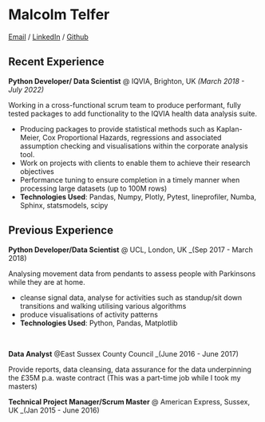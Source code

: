 # Malcolm Telfer
[Email](mailto:malcolm.telfer@gmail.com) / [LinkedIn](https://www.linkedin.com/in/malcolm-telfer-467668b/) / [Github]()

## Recent Experience

**Python Developer/ Data Scientist**  @ IQVIA, Brighton, UK _(March 2018 - July 2022)_

Working in a cross-functional scrum team to produce performant, fully tested packages to add functionality to the IQVIA health data analysis suite.      

- Producing packages to provide statistical methods such as Kaplan-Meier, Cox Proportional Hazards, regressions and associated assumption checking and visualisations within the corporate analysis tool.
- Work on projects with clients to enable them to achieve their research objectives
- Performance tuning  to ensure completion in a timely manner when processing large datasets (up to 100M rows)
- **Technologies Used**: Pandas, Numpy, Plotly, Pytest, lineprofiler, Numba, Sphinx, statsmodels, scipy

## Previous Experience

**Python Developer/Data Scientist** @ UCL, London, UK _(Sep 2017 - March 2018)

Analysing movement data from pendants to assess people with Parkinsons while they are at home.

- cleanse signal data, analyse for activities such as standup/sit down transitions and walking utilising various algorithms 
- produce visualisations of activity patterns 
- **Technologies Used**: Python, Pandas, Matplotlib

<br/>

**Data Analyst** @East Sussex County Council _(June 2016 - June 2017)

Provide reports, data cleansing, data assurance for the data underpinning the £35M p.a. waste contract
(This was a part-time job while I took my masters)


**Technical Project Manager/Scrum Master** @ American Express, Sussex, UK _(Jan 2015 - June 2016)


